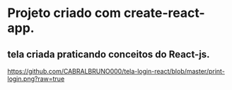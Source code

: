 # Projeto criado com create-react-app.

## tela criada praticando conceitos do React-js.

https://github.com/CABRALBRUNO000/tela-login-react/blob/master/print-login.png?raw=true
